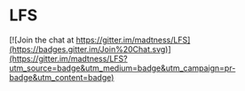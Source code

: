 # LFS

[![Join the chat at https://gitter.im/madtness/LFS](https://badges.gitter.im/Join%20Chat.svg)](https://gitter.im/madtness/LFS?utm_source=badge&utm_medium=badge&utm_campaign=pr-badge&utm_content=badge)
